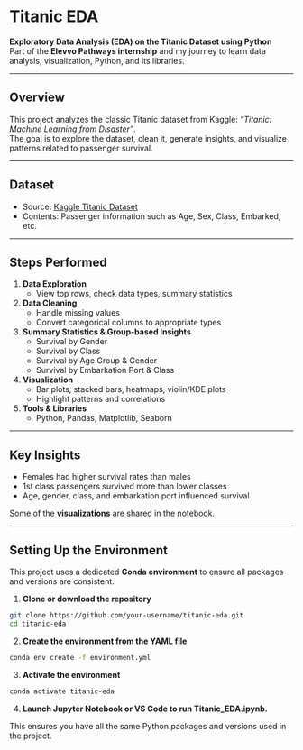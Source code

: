 # Titanic EDA

**Exploratory Data Analysis (EDA) on the Titanic Dataset using Python**  
Part of the **Elevvo Pathways internship** and my journey to learn data analysis, visualization, Python, and its libraries.

---

## Overview
This project analyzes the classic Titanic dataset from Kaggle: *“Titanic: Machine Learning from Disaster”*.  
The goal is to explore the dataset, clean it, generate insights, and visualize patterns related to passenger survival.

---

## Dataset
- Source: [Kaggle Titanic Dataset](https://www.kaggle.com/c/titanic)  
- Contents: Passenger information such as Age, Sex, Class, Embarked, etc.

---

## Steps Performed
1. **Data Exploration**
   - View top rows, check data types, summary statistics
2. **Data Cleaning**
   - Handle missing values
   - Convert categorical columns to appropriate types
3. **Summary Statistics & Group-based Insights**
   - Survival by Gender
   - Survival by Class
   - Survival by Age Group & Gender
   - Survival by Embarkation Port & Class
4. **Visualization**
   - Bar plots, stacked bars, heatmaps, violin/KDE plots
   - Highlight patterns and correlations
5. **Tools & Libraries**
   - Python, Pandas, Matplotlib, Seaborn

---

## Key Insights
- Females had higher survival rates than males  
- 1st class passengers survived more than lower classes  
- Age, gender, class, and embarkation port influenced survival  

Some of the **visualizations** are shared in the notebook.  

---

## Setting Up the Environment

This project uses a dedicated **Conda environment** to ensure all packages and versions are consistent.

1. **Clone or download the repository**  
```bash
git clone https://github.com/your-username/titanic-eda.git
cd titanic-eda
```
2. **Create the environment from the YAML file**
```bash
conda env create -f environment.yml
```

3. **Activate the environment**
```bash
conda activate titanic-eda
```

4. **Launch Jupyter Notebook or VS Code to run Titanic_EDA.ipynb.**

This ensures you have all the same Python packages and versions used in the project.
